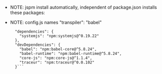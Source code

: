 * NOTE: jspm install automatically, independent of package.json
  installs these packages:
* NOTE: config.js names "transpiler": "babel"

  ```"jspm": {
    "dependencies": {
      "systemjs": "npm:systemjs@^0.19.22"
    },
    "devDependencies": {
      "babel": "npm:babel-core@^5.8.24",
      "babel-runtime": "npm:babel-runtime@^5.8.24",
      "core-js": "npm:core-js@^1.1.4",
      "traceur": "npm:traceur@^0.0.102"
    }```

